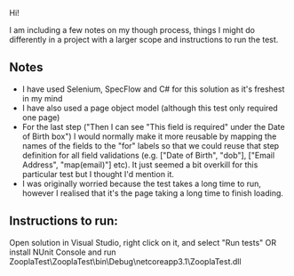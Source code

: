 Hi!

I am including a few notes on my though process, things I might do differently in a project with a larger scope and instructions to run the test.

## Notes
 - I have used Selenium, SpecFlow and C# for this solution as it's freshest in my mind
 - I have also used a page object model (although this test only required one page)
 - For the last step ("Then I can see "This field is required" under the Date of Birth box") I would normally make it more reusable by mapping the names of the fields to the "for" labels so that we could reuse that step definition for all field validations (e.g. ["Date of Birth", "dob"], ["Email Address", "map(email)"] etc). It just seemed a bit overkill for this particular test but I thought I'd mention it. 
 - I was originally worried because the test takes a long time to run, however I realised that it's the page taking a long time to finish loading.
 
 ## Instructions to run: 
 Open solution in Visual Studio, right click on it, and select "Run tests" OR install NUnit Console and run ZooplaTest\ZooplaTest\bin\Debug\netcoreapp3.1\ZooplaTest.dll

